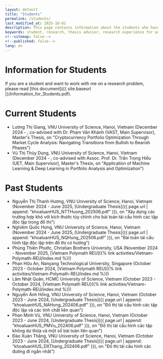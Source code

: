 ```yaml
---
layout: default
title: "Students"
permalink: /students/
last_modified_at: 2025-10-01
description: This page contains information about the students who have been working with Duc A. Hoang
keywords: student, research, thesis advisor, research experience for undergraduate students, Duc A. Hoang
<!--sitemap: false-->
<!--published: false-->
lang: en
---
```


# Information for Students

If you are a student and want to work with me on a research problem, please read [this document]({{ site.baseurl }}/Information_for_Students.pdf). 

# Current Students

* Lương Thị Giang, VNU University of Science, Hanoi, Vietnam (December 2024 - , co-advised with Dr. Phạm Văn Khánh (VAST, Main Supervisor), Master's Thesis, on "Cryptocurrency Portfolio Optimization Through Market Cycle Analysis: Navigating Transitions from Bullish to Bearish Phases")
* Vũ Thị Thùy Dung, VNU University of Science, Hanoi, Vietnam (December 2024 - , co-advised with Assoc. Prof. Dr. Trần Trọng Hiếu (UET, Main Supervisor), Master's Thesis, on "Application of Machine Learning & Deep Learning in Portfolio Analysis and Optimization")

# Past Students

* Nguyễn Thị Thanh Hương, VNU University of Science, Hanoi, Vietnam (November 2024 - June 2025, [Undergraduate Thesis]({{ page.url | append: "khoaluanHUS_NTTHuong_202506.pdf" }}), on "Xây dựng các trường hợp khó với kích thước tùy chỉnh cho bài toán tái cấu hình các tập độc lập trong đồ thị")
* Nghiêm Quốc Hưng, VNU University of Science, Hanoi, Vietnam (November 2024 - June 2025, [Undergraduate Thesis]({{ page.url | append: "khoaluanHUS_NQHung_202506.pdf" }}), on "Bài toán tái cấu hình tập độc lập trên đồ thị có hướng")
* Phùng Thiên Phước, Christian Brothers University, USA (November 2024 - November 2025, [Vietnam Polymath REU]({% link activities/Vietnam-Polymath-REU/index.md %}))
* Phan Hữu An, Nanyang Technological University, Singapore (October 2023 - October 2024, [Vietnam Polymath REU]({% link activities/Vietnam-Polymath-REU/index.md %})) 
* Lâm Nhật Quân, HCMC University of Science, Vietnam (October 2023 - October 2024, [Vietnam Polymath REU]({% link activities/Vietnam-Polymath-REU/index.md %})) 
* Nguyễn Ánh Hồng, VNU University of Science, Hanoi, Vietnam (October 2023 - June 2024, [Undergraduate Thesis]({{ page.url | append: "khoaluanHUS_NAHong_202406.pdf" }}), on "Đồ thị tái cấu hình các tập độc lập và các tính chất liên quan")
* Phan Minh Vũ, VNU University of Science, Hanoi, Vietnam (October 2023 - June 2024, [Undergraduate Thesis]({{ page.url | append: "khoaluanHUS_PMVu_202406.pdf" }}), on "Đồ thị tái cấu hình các tập không dư thừa và một số bài toán liên quan")
* Đào Xuân Thắng, VNU University of Science, Hanoi, Vietnam (October 2023 - June 2024, [Undergraduate Thesis]({{ page.url | append: "khoaluanHUS_DXThang_202406.pdf" }}), on "Đồ thị tái cấu hình các đường đi ngắn nhất")